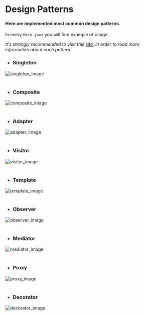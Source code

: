 # Design Patterns

#### Here are implemented most common design patterns.
In every `Main.java` you will find example of usage.

_It's strongly recommended to visit this [site](https://refactoring.guru/design-patterns/catalog), in order to read more information about each pattern._
- ### Singleton
![singleton_image](https://refactoring.guru/images/patterns/diagrams/singleton/structure-en.png?id=4e4306d3a90f40d74c7a4d2d2506b8ec)
<br>
<br>

- ### Composite
![composite_image](https://refactoring.guru/images/patterns/diagrams/composite/structure-en.png?id=b7f114558b594dfb220d225398b2b744)
<br>
<br>


- ### Adapter
![adapter_image](https://refactoring.guru/images/patterns/diagrams/adapter/structure-object-adapter.png?id=33dffbe3aece294162440c7ddd3d5d4f)
<br>
<br>

- ### Visitor
![visitor_image](https://refactoring.guru/images/patterns/diagrams/visitor/structure-en.png)
<br>
<br>

- ### Template
![template_image](https://refactoring.guru/images/patterns/diagrams/template-method/structure.png)
<br>
<br>

- ### Observer
![observer_image](https://refactoring.guru/images/patterns/diagrams/observer/structure.png?id=365b7e2b8fbecc8948f34b9f8f16f33c)
<br>
<br>

- ### Mediator
![mediator_image](https://refactoring.guru/images/patterns/diagrams/mediator/structure.png?id=1f2accc7820ecfe9665b6d30cbc0bc61)
<br>
<br>

- ### Proxy
![proxy_image](https://refactoring.guru/images/patterns/diagrams/proxy/structure.png?id=f2478a82a84e1a1e512a8414bf1abd1c)
<br>
<br>

- ### Decorator
![decorator_image](https://refactoring.guru/images/patterns/diagrams/decorator/structure.png?id=8c95d894aecce5315cc1b12093a7ea0c)
<br>
<br>
